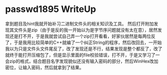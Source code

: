 # passwd1895 WriteUp
拿到题目及hint我就开始补习二进制文件头的相关知识及工具。
然后打开附加发现其文件头是zip（由于是反的我一开始以为是字节序问题就没有太在意），居然发现还是打不开，于是我就尝试自己弄一个zip打开看看，好家伙居然是每两位反了，于是我用比较简单的C++就编了一个纠正String的程序，然后改回去，一开始我以为只是文件头文件尾反了，改了发现还是不行，结果发现是整个都反了，改了就终于能打开压缩包了，但是显示里面的file校验错误，打不开，于是又学习了一会zip的格式，结合题目名字发现貌似还没有输入密码的部分，然后WinHex改加密位，让输入密码，然后就拿到了结果。
